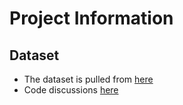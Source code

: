 # Project Information

## Dataset

- The dataset is pulled from [here](https://www.kaggle.com/datasets/yapwh1208/supermarket-sales-data)
- Code discussions [here](https://www.kaggle.com/datasets/yapwh1208/supermarket-sales-data/code)
